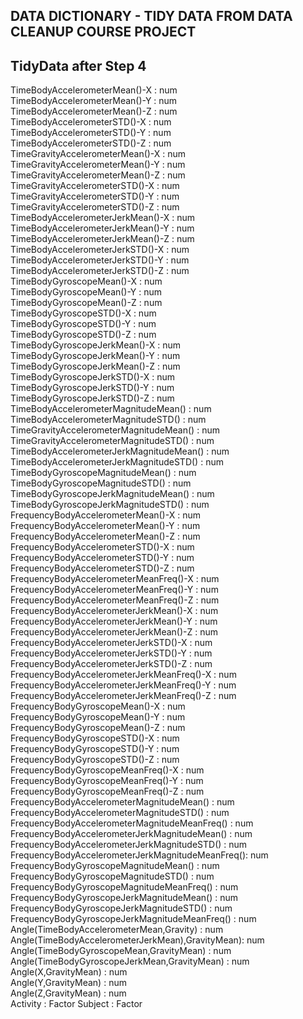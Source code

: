 DATA DICTIONARY - TIDY DATA FROM DATA CLEANUP COURSE PROJECT
------------------------------------------------------------

TidyData after Step 4
---------------------
TimeBodyAccelerometerMean()-X                    : num  
TimeBodyAccelerometerMean()-Y                    : num  
TimeBodyAccelerometerMean()-Z                    : num  
TimeBodyAccelerometerSTD()-X                     : num  
TimeBodyAccelerometerSTD()-Y                     : num  
TimeBodyAccelerometerSTD()-Z                     : num  
TimeGravityAccelerometerMean()-X                 : num  
TimeGravityAccelerometerMean()-Y                 : num  
TimeGravityAccelerometerMean()-Z                 : num  
TimeGravityAccelerometerSTD()-X                  : num  
TimeGravityAccelerometerSTD()-Y                  : num  
TimeGravityAccelerometerSTD()-Z                  : num  
TimeBodyAccelerometerJerkMean()-X                : num  
TimeBodyAccelerometerJerkMean()-Y                : num  
TimeBodyAccelerometerJerkMean()-Z                : num  
TimeBodyAccelerometerJerkSTD()-X                 : num  
TimeBodyAccelerometerJerkSTD()-Y                 : num  
TimeBodyAccelerometerJerkSTD()-Z                 : num  
TimeBodyGyroscopeMean()-X                        : num  
TimeBodyGyroscopeMean()-Y                        : num  
TimeBodyGyroscopeMean()-Z                        : num  
TimeBodyGyroscopeSTD()-X                         : num  
TimeBodyGyroscopeSTD()-Y                         : num  
TimeBodyGyroscopeSTD()-Z                         : num  
TimeBodyGyroscopeJerkMean()-X                    : num  
TimeBodyGyroscopeJerkMean()-Y                    : num  
TimeBodyGyroscopeJerkMean()-Z                    : num  
TimeBodyGyroscopeJerkSTD()-X                     : num  
TimeBodyGyroscopeJerkSTD()-Y                     : num  
TimeBodyGyroscopeJerkSTD()-Z                     : num  
TimeBodyAccelerometerMagnitudeMean()             : num  
TimeBodyAccelerometerMagnitudeSTD()              : num  
TimeGravityAccelerometerMagnitudeMean()          : num  
TimeGravityAccelerometerMagnitudeSTD()           : num  
TimeBodyAccelerometerJerkMagnitudeMean()         : num  
TimeBodyAccelerometerJerkMagnitudeSTD()          : num  
TimeBodyGyroscopeMagnitudeMean()                 : num  
TimeBodyGyroscopeMagnitudeSTD()                  : num  
TimeBodyGyroscopeJerkMagnitudeMean()             : num  
TimeBodyGyroscopeJerkMagnitudeSTD()              : num  
FrequencyBodyAccelerometerMean()-X               : num  
FrequencyBodyAccelerometerMean()-Y               : num  
FrequencyBodyAccelerometerMean()-Z               : num  
FrequencyBodyAccelerometerSTD()-X                : num  
FrequencyBodyAccelerometerSTD()-Y                : num  
FrequencyBodyAccelerometerSTD()-Z                : num  
FrequencyBodyAccelerometerMeanFreq()-X           : num  
FrequencyBodyAccelerometerMeanFreq()-Y           : num  
FrequencyBodyAccelerometerMeanFreq()-Z           : num  
FrequencyBodyAccelerometerJerkMean()-X           : num  
FrequencyBodyAccelerometerJerkMean()-Y           : num  
FrequencyBodyAccelerometerJerkMean()-Z           : num  
FrequencyBodyAccelerometerJerkSTD()-X            : num  
FrequencyBodyAccelerometerJerkSTD()-Y            : num  
FrequencyBodyAccelerometerJerkSTD()-Z            : num  
FrequencyBodyAccelerometerJerkMeanFreq()-X       : num  
FrequencyBodyAccelerometerJerkMeanFreq()-Y       : num  
FrequencyBodyAccelerometerJerkMeanFreq()-Z       : num  
FrequencyBodyGyroscopeMean()-X                   : num  
FrequencyBodyGyroscopeMean()-Y                   : num  
FrequencyBodyGyroscopeMean()-Z                   : num  
FrequencyBodyGyroscopeSTD()-X                    : num  
FrequencyBodyGyroscopeSTD()-Y                    : num  
FrequencyBodyGyroscopeSTD()-Z                    : num  
FrequencyBodyGyroscopeMeanFreq()-X               : num  
FrequencyBodyGyroscopeMeanFreq()-Y               : num  
FrequencyBodyGyroscopeMeanFreq()-Z               : num  
FrequencyBodyAccelerometerMagnitudeMean()        : num  
FrequencyBodyAccelerometerMagnitudeSTD()         : num  
FrequencyBodyAccelerometerMagnitudeMeanFreq()    : num  
FrequencyBodyAccelerometerJerkMagnitudeMean()    : num  
FrequencyBodyAccelerometerJerkMagnitudeSTD()     : num  
FrequencyBodyAccelerometerJerkMagnitudeMeanFreq(): num  
FrequencyBodyGyroscopeMagnitudeMean()            : num  
FrequencyBodyGyroscopeMagnitudeSTD()             : num  
FrequencyBodyGyroscopeMagnitudeMeanFreq()        : num  
FrequencyBodyGyroscopeJerkMagnitudeMean()        : num  
FrequencyBodyGyroscopeJerkMagnitudeSTD()         : num  
FrequencyBodyGyroscopeJerkMagnitudeMeanFreq()    : num  
Angle(TimeBodyAccelerometerMean,Gravity)         : num  
Angle(TimeBodyAccelerometerJerkMean),GravityMean): num  
Angle(TimeBodyGyroscopeMean,GravityMean)         : num  
Angle(TimeBodyGyroscopeJerkMean,GravityMean)     : num  
Angle(X,GravityMean)                             : num  
Angle(Y,GravityMean)                             : num  
Angle(Z,GravityMean)                             : num  
Activity                                         : Factor
Subject                                          : Factor


